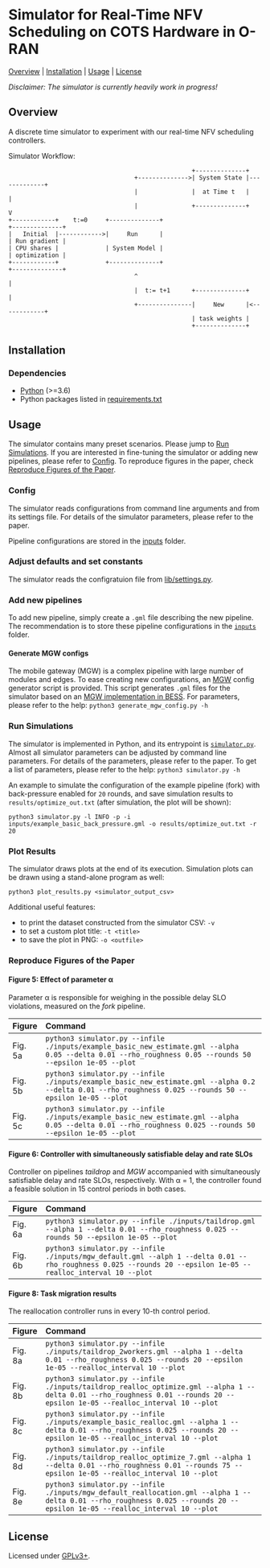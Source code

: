 # Simulator for Real-Time NFV Scheduling on COTS Hardware in O-RAN

[Overview](#overview) | [Installation](#installation) | [Usage](#usage) | [License](#license)

_Disclaimer: The simulator is currently heavily work in progress!_

## Overview
A discrete time simulator to experiment with our real-time NFV scheduling controllers.

Simulator Workflow:
```
                                                   +--------------+
                                   +-------------->| System State |-------------+
                                   |               |  at Time t   |             |
                                   |               +--------------+             V
+------------+    t:=0     +--------------+                              +--------------+
|   Initial  |------------>|     Run      |                              | Run gradient |
| CPU shares |             | System Model |                              | optimization |
+------------+             +--------------+                              +--------------+
                                   ^                                            |
                                   |  t:= t+1      +--------------+             |
                                   +---------------|     New      |<------------+
                                                   | task weights |
                                                   +--------------+
```

## Installation

### Dependencies

* [Python](https://www.python.org/downloads/) (>=3.6)
* Python packages listed in [requirements.txt](requirements.txt)

## Usage

The simulator contains many preset scenarios. Please jump to [Run Simulations](#run-simulations). If you are interested in fine-tuning the simulator or adding new pipelines, please refer to [Config](#config).
To reproduce figures in the paper, check [Reproduce Figures of the Paper](#reproduce-figures-of-the-paper).


### Config

The simulator reads configurations from command line arguments and from its settings file. For details of the simulator parameters, please refer to the paper.

Pipeline configurations are stored in the [inputs](./inputs) folder.

### Adjust defaults and set constants
The simulator reads the configratuion file from [lib/settings.py](lib/settings.py).

### Add new pipelines
To add new pipeline, simply create a `.gml` file describing the new pipeline. The recommendation is to store these pipeline configurations in the [`inputs`](./inputs) folder.

#### Generate MGW configs
The mobile gateway (MGW) is a complex pipeline with large number of modules and edges. To ease creating new configurations, an [MGW](https://github.com/hsnlab/tipsy/blob/master/doc/README.mgw.org) config generator script is provided. This script generates `.gml` files for the simulator based on an [MGW implementation in BESS](https://github.com/hsnlab/tipsy/blob/master/bess/mgw.bess). For parameters, please refer to the help: `python3 generate_mgw_config.py -h`


### Run Simulations
The simulator is implemented in Python, and its entrypoint is [`simulator.py`](simulator.py). Almost all simulator parameters can be adjusted by command line parameters. For details of the parameters, please refer to the paper. To get a list of parameters, please refer to the help: `python3 simulator.py -h`

An example to simulate the configuration of the example pipeline (fork) with back-pressure enabled for `20` rounds, and save simulation results to `results/optimize_out.txt` (after simulation, the plot will be shown):
```console
python3 simulator.py -l INFO -p -i inputs/example_basic_back_pressure.gml -o results/optimize_out.txt -r 20
```

### Plot Results
The simulator draws plots at the end of its execution. Simulation plots can be drawn using a stand-alone program as well:

```console
python3 plot_results.py <simulator_output_csv>
```

Additional useful features:
- to print the dataset constructed from the simulator CSV: `-v`
- to set a custom plot title: `-t <title>`
- to save the plot in PNG: `-o <outfile>`


### Reproduce Figures of the Paper

#### Figure 5: Effect of parameter α

Parameter α is responsible for weighing in the possible delay SLO violations, measured on the _fork_ pipeline.

| Figure  | Command |
| :---    | :---    |
| Fig. 5a | `python3 simulator.py --infile ./inputs/example_basic_new_estimate.gml --alpha 0.05 --delta 0.01 --rho_roughness 0.05 --rounds 50 --epsilon 1e-05 --plot` |
| Fig. 5b | `python3 simulator.py --infile ./inputs/example_basic_new_estimate.gml --alpha 0.2 --delta 0.01 --rho_roughness 0.025 --rounds 50 --epsilon 1e-05 --plot` |
| Fig. 5c | `python3 simulator.py --infile ./inputs/example_basic_new_estimate.gml --alpha 0.05 --delta 0.01 --rho_roughness 0.025 --rounds 50 --epsilon 1e-05 --plot` |

#### Figure 6: Controller with simultaneously satisfiable delay and rate SLOs

Controller on pipelines _taildrop_ and _MGW_ accompanied with simultaneously satisfiable delay and rate SLOs, respectively. With α = 1, the controller found a feasible solution in 15 control periods in both cases.

| Figure  | Command |
| :---    | :---    |
| Fig. 6a | `python3 simulator.py --infile ./inputs/taildrop.gml --alpha 1 --delta 0.01 --rho_roughness 0.025 --rounds 50 --epsilon 1e-05 --plot` |
| Fig. 6b | `python3 simulator.py --infile ./inputs/mgw_default.gml --alph 1 --delta 0.01 --rho_roughness 0.025 --rounds 20 --epsilon 1e-05 --realloc_interval 10 --plot` |

#### Figure 8: Task migration results

The reallocation controller runs in every 10-th control period.

| Figure  | Command |
| :---    | :---    |
| Fig. 8a | `python3 simulator.py --infile ./inputs/taildrop_2workers.gml --alpha 1 --delta 0.01 --rho_roughness 0.025 --rounds 20 --epsilon 1e-05 --realloc_interval 10 --plot` |
| Fig. 8b | `python3 simulator.py --infile ./inputs/taildrop_realloc_optimize.gml --alpha 1 --delta 0.01 --rho_roughness 0.01 --rounds 20 --epsilon 1e-05 --realloc_interval 10 --plot` |
| Fig. 8c | `python3 simulator.py --infile ./inputs/example_basic_realloc.gml --alpha 1 --delta 0.01 --rho_roughness 0.025 --rounds 20 --epsilon 1e-05 --realloc_interval 10 --plot` |
| Fig. 8d | `python3 simulator.py --infile ./inputs/taildrop_realloc_optimize_7.gml --alpha 1 --delta 0.01 --rho_roughness 0.01 --rounds 75 --epsilon 1e-05 --realloc_interval 10 --plot` |
| Fig. 8e | `python3 simulator.py --infile ./inputs/mgw_default_reallocation.gml --alpha 1 --delta 0.01 --rho_roughness 0.025 --rounds 20 --epsilon 1e-05 --realloc_interval 10 --plot` |


## License

Licensed under [GPLv3+](/LICENSE).
